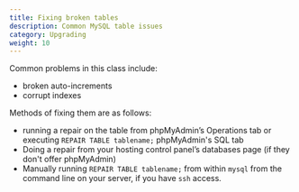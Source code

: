 ```yaml
---
title: Fixing broken tables 
description: Common MySQL table issues 
category: Upgrading
weight: 10
---
```


Common problems in this class include: 

- broken auto-increments 
- corrupt indexes 

Methods of fixing them are as follows: 

- running a repair on the table from phpMyAdmin’s Operations tab or executing `REPAIR TABLE tablename;` phpMyAdmin's SQL tab
- Doing a repair from your hosting control panel’s databases page (if they don't offer phpMyAdmin)
- Manually running `REPAIR TABLE tablename;` from within `mysql` from the command line on your server, if you have `ssh` access. 

